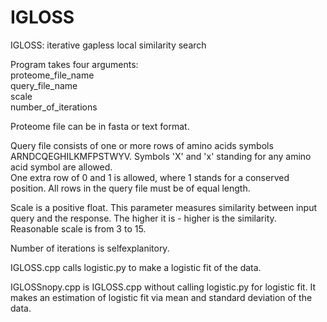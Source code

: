 # IGLOSS
IGLOSS: iterative gapless local similarity search

Program takes four arguments:    
proteome_file_name      
query_file_name     
scale     
number_of_iterations

Proteome file can be in fasta or text format. 

Query file consists of one or more rows of amino acids symbols ARNDCQEGHILKMFPSTWYV. 
Symbols 'X' and 'x' standing for any amino acid symbol are allowed.  
One extra row of 0 and 1 is allowed, where 1 stands for a conserved position. 
All rows in the query file must be of equal length.  

Scale is a positive float. This parameter measures similarity between input query and the response. 
The higher it is - higher is the similarity. Reasonable scale is from 3 to 15.  

Number of iterations is selfexplanitory.

IGLOSS.cpp calls logistic.py to make a logistic fit of the data.

IGLOSSnopy.cpp is IGLOSS.cpp without calling logistic.py for logistic fit. 
It makes an estimation of logistic fit via mean and standard deviation of the data.  



